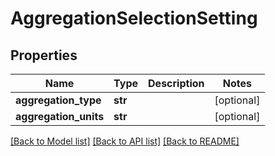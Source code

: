 # AggregationSelectionSetting

## Properties
Name | Type | Description | Notes
------------ | ------------- | ------------- | -------------
**aggregation_type** | **str** |  | [optional] 
**aggregation_units** | **str** |  | [optional] 

[[Back to Model list]](../README.md#documentation-for-models) [[Back to API list]](../README.md#documentation-for-api-endpoints) [[Back to README]](../README.md)



